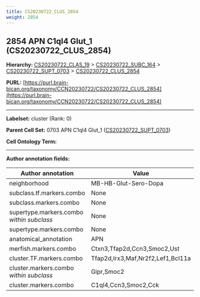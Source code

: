 ```yaml
---
title: CS20230722_CLUS_2854
weight: 2854
---
```

## 2854 APN C1ql4 Glut_1 (CS20230722_CLUS_2854)
<b>Hierarchy: </b>
[CS20230722_CLAS_19](../CS20230722_CLAS_19) >
[CS20230722_SUBC_164](../CS20230722_SUBC_164) >
[CS20230722_SUPT_0703](../CS20230722_SUPT_0703) >
[CS20230722_CLUS_2854](../CS20230722_CLUS_2854)

**PURL:** [https://purl.brain-bican.org/taxonomy/CCN20230722/CS20230722_CLUS_2854](https://purl.brain-bican.org/taxonomy/CCN20230722/CS20230722_CLUS_2854)

---


**Labelset:** cluster (Rank: 0)

**Parent Cell Set:** 0703 APN C1ql4 Glut_1 ([CS20230722_SUPT_0703](../CS20230722_SUPT_0703))



**Cell Ontology Term:** 

[MARKER GENES.]: #


---

[TRANSFERRED ANNOTATIONS.]: #


[AUTHOR ANNOTATION FIELDS.]: #


**Author annotation fields:**

| Author annotation | Value |
|-------------------|-------|
|neighborhood|MB-HB-Glut-Sero-Dopa|
|subclass.tf.markers.combo|None|
|subclass.markers.combo|None|
|supertype.markers.combo _within subclass_|None|
|supertype.markers.combo|None|
|anatomical_annotation|APN|
|merfish.markers.combo|Ctxn3,Tfap2d,Ccn3,Smoc2,Ust|
|cluster.TF.markers.combo|Tfap2d,Irx3,Maf,Nr2f2,Lef1,Bcl11a|
|cluster.markers.combo _within subclass_|Gipr,Smoc2|
|cluster.markers.combo|C1ql4,Ccn3,Smoc2,Cck|
